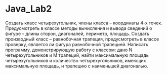 # Java_Lab2
Создать класс четырехугольник, члены класса – координаты 4-х точек. Предусмотреть в классе
методы вычисления и вывода сведений о фигуре – длины сторон, диагоналей, периметр, площадь.
Создать производный класс – равнобочная трапеция, предусмотреть в классе проверку, является ли
фигура равнобочной трапецией. Написать программу, демонстрирующую работу с классом: дано N
четырехугольников и M трапеций, найти максимальную площадь четырехугольников и количество
четырехугольников, имеющих максимальную площадь, и трапецию с наименьшей диагональю. 
